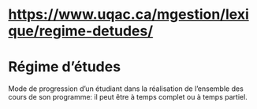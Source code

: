 # https://www.uqac.ca/mgestion/lexique/regime-detudes/

# Régime d’études
Mode de progression d’un étudiant dans la réalisation de l’ensemble des cours de son programme: il peut être à temps complet ou à temps partiel.
